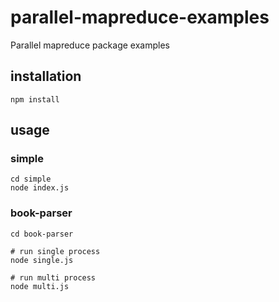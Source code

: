 # parallel-mapreduce-examples

Parallel mapreduce package examples

## installation
```
npm install
```

## usage

### simple
```
cd simple
node index.js
```

### book-parser
```
cd book-parser

# run single process
node single.js

# run multi process
node multi.js

```
